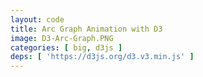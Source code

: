 ```yaml
---
layout: code
title: Arc Graph Animation with D3
image: D3-Arc-Graph.PNG
categories: [ big, d3js ]
deps: [ 'https://d3js.org/d3.v3.min.js' ]
---
```

<style>
    svg{
        border: solid 1px rgb( 251, 53, 80 );
    }

    svg:hover{
        cursor: pointer;
    }    

    svg #border{
        fill: none;
        stroke: rgb( 251, 53, 80 );
        stroke-width: 1px;
        transition: all .1s ease-in;
    }

    svg:hover #border{
        cursor: pointer;
        stroke-width: 20px;
    }
</style>

<div id='render'></div>

<script>
    window.addEventListener( 'load', function() {
        var h = 500, w;
        var svg = d3.select( '#render' )
            .append( 'svg' );

        function getWidth(){
            w = window.innerWidth > 1200 ? 1200 : window.innerWidth;
            svg.attr( { width: w, height: h } );
            d3.select( '#border' ).attr( 'width', w );
        }
        getWidth();
        window.addEventListener( 'resize', getWidth );
        
        svg.append( 'rect' )
            .attr( {
                id: 'border',
                x: 0,
                y: 0,
                width: w,
                height: h
            } );

        ( function anim(){
            var data, data2, arc, g1, g2, arcs1, arcs2;

            function arcTween( transition ) {
                transition.attrTween( 'd', function( d ) {
                    var interpolate = d3.interpolate( d.endAngle, d.toAngle );
                    return function( t ) {
                        d.endAngle = interpolate( t );
                        return arc( d );
                    };
                } );
            }

            function arcTween2( transition ) {
                transition.attrTween( 'd', function( d ) {
                    var interpolate = d3.interpolate( d.startAngle, d.toAngle );
                    return function( t ) {
                        d.startAngle = interpolate( t );
                        return arc( d );
                    };
                } );
            }

            ( function(){
                data = [];
                var longueur = w - 100;
                for( var position = 0; position < longueur; position += data[ data.length - 1 ].size ){
                    var size = 30 + ~~( Math.random() * 70 );
                    
                    if( position + size > longueur ) size = longueur - position;
                    
                    data. push( {
                        size: size,
                        x: position + size / 2,
                        upper: Math.random() < 0.5
                    } );
                }

                data2 = [], index = 0;
                for( var i = 0; i < data.length - 1; i ++ ){
                    if( data[ i ].upper == data[ i + 1 ].upper ){
                        if( data2[ index ] ){
                            data2[ index ].size += data[ i + 1 ].size;
                        }
                        else{
                            var size = data[ i ].size + data[ i + 1 ].size;
                            data2.push( {
                                size: size,
                                x: data[ i ].x - data[ i ].size / 2,
                                upper: data[ i ].upper
                            } );
                        }

                        if( i == data.length - 2 ){
                            data2[ index ].x += data2[ index ].size / 2;
                        }
                    }
                    else{
                        if( data2[ index ] ){
                            data2[ index ].x += data2[ index ].size / 2;
                            index ++;
                        }
                    }
                }

                arc = d3.svg.arc()
                    .innerRadius( 0 )
                    .outerRadius( function( d ){ return d.size/2; } );

                g2 = svg.append( 'g' )
                    .attr( 'id', 'g2' );

                g1 = svg.append( 'g' )
                    .attr( 'id', 'g1' );

                arcs1 = g1.selectAll( 'path' )
                    .data( data.map( function( d ){
                        d.startAngle = 3 * Math.PI / 2;
                        d.endAngle = 3 * Math.PI / 2;
                        return d;
                    } ) )
                    .enter()
                    .append( 'path' )
                    .attr( 'd', arc )
                    .attr( 'fill', 'rgb( 251, 53, 80 )' )
                    .attr( 'transform', function( d ){
                        return 'translate(' + ( 50 + d.x ) + ',' + ( h / 2 ) + ')';
                    } )
                    .data( data.map( function( d ){
                        d.toAngle = d.upper ? Math.PI / 2 : 5 * Math.PI / 2;
                        return d;
                    } ) );

                arcs2 = g2.selectAll( 'path' )
                    .data( data2.map( function( d ){
                        d.startAngle = 3 * Math.PI / 2;
                        d.endAngle = 3 * Math.PI / 2;
                        return d;
                    } ) )
                    .enter()
                    .append( 'path' )
                    .attr( 'd', arc )
                    .attr( 'fill', 'rgba( 251, 53, 80, .3 )' )
                    .attr( 'transform', function( d ){
                        return 'translate(' + ( 50 + d.x ) + ',' + ( h / 2 ) + ')';
                    } )
                    .data( data2.map( function( d ){
                        d.toAngle = d.upper ? Math.PI / 2 : 5 * Math.PI / 2;
                        return d;
                    } ) );

                step1();
            } )();

            function step1(){
                var count = 0;

                arcs1
                    .transition()
                    .duration( 500 )
                    .ease( 'sin' )
                    .call( arcTween )
                    .each( 'end', function(){
                        count ++;
                        if( count === data.length ) step2();
                    } );
            }

            function step2(){
                var count = 0;

                arcs2
                    .transition()
                    .duration( 500 )
                    .call( arcTween )
                    .transition()
                    .duration( 300 )
                    .each( 'end', function(){
                        count ++;
                        if( count === data2.length ) step3();
                    } );
            }

            function step3(){
                var count = 0;

                arcs2
                    .transition()
                    .duration( 500 )
                    .call( arcTween2 );

                arcs1
                    .transition()
                    .duration( 500 )
                    .call( arcTween2 )
                    .each( 'end', function(){
                        count ++;
                        if( count === data.length ) endStep();
                    } );
            }

            function endStep(){
                g1.remove();
                g2.remove();

                anim();
            }
        } )();
    } );
</script>